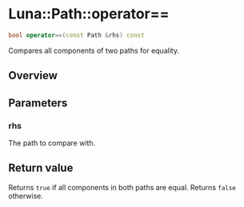 # Luna::Path::operator==

```c++
bool operator==(const Path &rhs) const
```

Compares all components of two paths for equality. 

## Overview


## Parameters
### rhs
The path to compare with. 

## Return value
Returns `true` if all components in both paths are equal. Returns `false` otherwise. 


